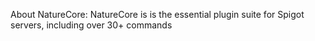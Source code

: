 About NatureCore:
NatureCore is is the essential plugin suite for Spigot servers, including over 30+ commands
